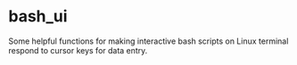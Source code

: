 # bash_ui
Some helpful functions for making interactive bash scripts on Linux terminal respond to cursor keys for data entry.
